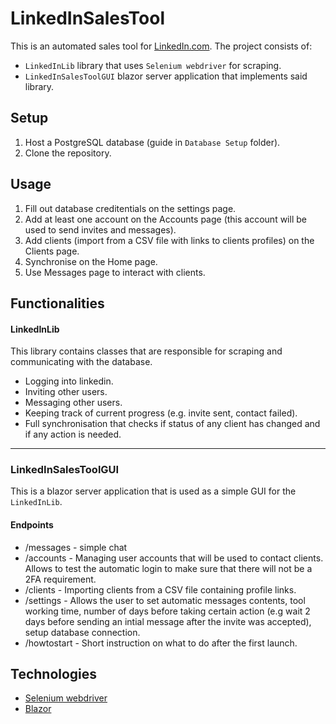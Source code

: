 # LinkedInSalesTool

This is an automated sales tool for [LinkedIn.com](https://linkedin.com/). The project consists of:
*  `LinkedInLib` library that uses `Selenium webdriver` for scraping.
*  `LinkedInSalesToolGUI` blazor server application that implements said library.

## Setup

1. Host a PostgreSQL database (guide in `Database Setup` folder).
2. Clone the repository.

## Usage

1. Fill out database creditentials on the settings page.
2. Add at least one account on the Accounts page (this account will be used to send invites and messages).
3. Add clients (import from a CSV file with links to clients profiles) on the Clients page.
4. Synchronise on the Home page.
5. Use Messages page to interact with clients.

## Functionalities

#### LinkedInLib

This library contains classes that are responsible for scraping and communicating with the database.

* Logging into linkedin.
* Inviting other users.
* Messaging other users.
* Keeping track of current progress (e.g. invite sent, contact failed).
* Full synchronisation that checks if status of any client has changed and if any action is needed.
---
### LinkedInSalesToolGUI

This is a blazor server application that is used as a simple GUI for the `LinkedInLib`.

#### Endpoints

* /messages - simple chat
* /accounts - Managing user accounts that will be used to contact clients. Allows to test the automatic login to make sure that there will not be a 2FA requirement.
* /clients - Importing clients from a CSV file containing profile links.
* /settings - Allows the user to set automatic messages contents, tool working time, number of days before taking certain action (e.g wait 2 days before sending an intial message after the invite was accepted), setup database connection.
* /howtostart - Short instruction on what to do after the first launch.

## Technologies

* [Selenium webdriver](https://www.selenium.dev/documentation/webdriver/)
* [Blazor](https://dotnet.microsoft.com/apps/aspnet/web-apps/blazor)

